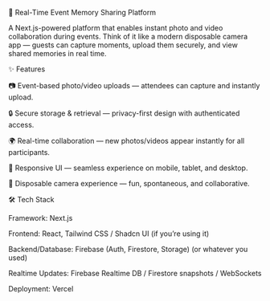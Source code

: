 📸 Real-Time Event Memory Sharing Platform

A Next.js-powered platform that enables instant photo and video collaboration during events.
Think of it like a modern disposable camera app — guests can capture moments, upload them securely, and view shared memories in real time.

✨ Features

📷 Event-based photo/video uploads — attendees can capture and instantly upload.

🔒 Secure storage & retrieval — privacy-first design with authenticated access.

🌍 Real-time collaboration — new photos/videos appear instantly for all participants.

📱 Responsive UI — seamless experience on mobile, tablet, and desktop.

🎉 Disposable camera experience — fun, spontaneous, and collaborative.

🛠️ Tech Stack

Framework: Next.js

Frontend: React, Tailwind CSS / Shadcn UI (if you’re using it)

Backend/Database: Firebase (Auth, Firestore, Storage) (or whatever you used)

Realtime Updates: Firebase Realtime DB / Firestore snapshots / WebSockets

Deployment: Vercel